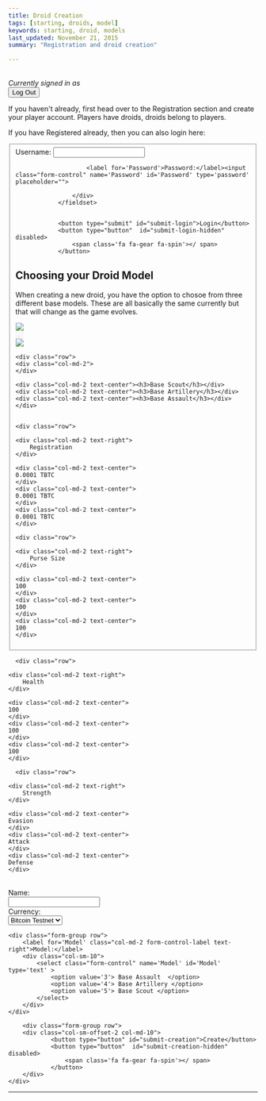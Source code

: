 ```yaml
---
title: Droid Creation
tags: [starting, droids, model]
keywords: starting, droid, models 
last_updated: November 21, 2015
summary: "Registration and droid creation"

---
```



<br />

<script> 
$(document).ready(function(){
$("#submit-creation-hidden").hide();
$("#submit-login-hidden").hide();
$("#user-box").hide();
$("#reg-warning").hide();
});

</script>

 

<div id='creation-section'>

<div id='user-box'>
<i>Currently signed in as <span id='username_display'></span></i> <form><button type='submit' id='log_out'>Log Out</button></form>
</div>

<div id='reg-warning'>
If you haven't already, first head over to the Registration section and create your player account. Players have droids, droids belong to players. 

If you have Registered already, then you can also login here:

<form class="pure-form" id="login-form">
				<fieldset class="form-group">
					<div>
						<label for='Username'> Username: </label><input class="form-control" name='Username' id='Username' type='text'>

						<label for='Password'>Password:</label><input class="form-control" name='Password' id='Password' type='password' placeholder="">
						
					</div>
				</fieldset>

				
				<button type="submit" id="submit-login">Login</button>
				<button type="button"  id="submit-login-hidden" disabled>
					<span class='fa fa-gear fa-spin'></	span>
				</button>
</form>

<script>
$("#submit-login").click(function( event ) {
   $("#submit-login").hide();
   $("#submit-login-hidden").show();
   event.preventDefault();



		   var registrationData = {
		           "username" : $("#Username").val(),
		           "password" : $("#Password").val()
		       };
		   jQuery.ajax({
		    url: "https://api.coindroids.com/rpc/identify",
		    type: "POST",
		    processData: false,
		       contentType: 'application/json',
		    data: JSON.stringify(registrationData)
			})
		.done(function(data, textStatus, jqXHR) {

		    localStorage.Username = $("#Username").val();
		    localStorage.AuthToken = 'Bearer ' + data.token;
		    
		    
		       $("#reg-warning").hide();
		       	$("#user-box").show();
			   	$("#username_display").html(localStorage.Username)
		    

		    
		    console.log("HTTP Request Succeeded: " + jqXHR.status);
		    console.log(data);
		})
		.fail(function(jqXHR, textStatus, errorThrown) {
		    console.log("HTTP Request Failed");
		})
		.always(function() {
		    /* ... */
		});


   
});

$("#log_out").click(function( event ) {
	localStorage.clear();

});
</script>  
</div>

<script> 
$(document).ready(function(){

if (localStorage.Username == null)
{
	$("#reg-warning").show();
	$("#user-box").hide();
	
} else {
	$("#reg-warning").hide();
	$("#user-box").show();
	$("#username_display").html(localStorage.Username)
}

});

</script>



<h2> Choosing your Droid Model </h2>

When creating a new droid, you have the option to chosoe from three different base models. These are all basically the same currently but that will change as the game evolves. 

<div class="container">
 
  <div class="row">
    <div class="col-md-2">
	</div>
    <div class="col-md-2 text-center">
    	<img src='https://thumbnail.invisionapp.com/resize?location=https%3A%2F%2Finvisionapp%2Dcdn%2Ecom%2Fstorage%2Einvisionapp%2Ecom%2Fboards%2Ffiles%2F37703702%2Epng%3Fx%2Damz%2Dmeta%2Dck%3D3a96b0ca1cac7b356e364a74c78c74fc%26x%2Damz%2Dmeta%2Div%3D1%26AWSAccessKeyId%3DAKIAJFUMDU3L6GTLUDYA%26Expires%3D1451624400%26Signature%3Dw%252Be9e47WIGcedSmaZhifLDwxXNs%253D&width=150' />
	</div>
    <div class="col-md-2 text-center">
    <img src='https://thumbnail.invisionapp.com/resize?location=https%3A%2F%2Finvisionapp%2Dcdn%2Ecom%2Fstorage%2Einvisionapp%2Ecom%2Fboards%2Ffiles%2F37599865%2Epng%3Fx%2Damz%2Dmeta%2Dck%3D3a96b0ca1cac7b356e364a74c78c74fc%26x%2Damz%2Dmeta%2Div%3D1%26AWSAccessKeyId%3DAKIAJFUMDU3L6GTLUDYA%26Expires%3D1451624400%26Signature%3DZIQwaKhaUVRNXTcInvgj6YCcj4k%253D&width=150' style='opacity:.1;'/>
    </div>
    <div class="col-md-2 text-center">
    	<img src='https://thumbnail.invisionapp.com/resize?location=https%3A%2F%2Finvisionapp%2Dcdn%2Ecom%2Fstorage%2Einvisionapp%2Ecom%2Fboards%2Ffiles%2F37599865%2Epng%3Fx%2Damz%2Dmeta%2Dck%3D3a96b0ca1cac7b356e364a74c78c74fc%26x%2Damz%2Dmeta%2Div%3D1%26AWSAccessKeyId%3DAKIAJFUMDU3L6GTLUDYA%26Expires%3D1451624400%26Signature%3DZIQwaKhaUVRNXTcInvgj6YCcj4k%253D&width=150' />
    </div>
  </div>
  
    <div class="row">
    <div class="col-md-2">
	</div>

    <div class="col-md-2 text-center"><h3>Base Scout</h3></div>
    <div class="col-md-2 text-center"><h3>Base Artillery</h3></div>
    <div class="col-md-2 text-center"><h3>Base Assault</h3></div>
	</div>


    <div class="row">

    <div class="col-md-2 text-right">
		Registration 
	</div>

    <div class="col-md-2 text-center">
    0.0001 TBTC 
    </div>
    <div class="col-md-2 text-center">
    0.0001 TBTC
    </div>
    <div class="col-md-2 text-center">
    0.0001 TBTC
    </div>
  </div>
  
  
    <div class="row">

    <div class="col-md-2 text-right">
		Purse Size
	</div>

    <div class="col-md-2 text-center">
    100
    </div>
    <div class="col-md-2 text-center">
    100
    </div>
    <div class="col-md-2 text-center">
    100
    </div>
  </div>
  
  
      <div class="row">

    <div class="col-md-2 text-right">
		Health
	</div>

    <div class="col-md-2 text-center">
    100
    </div>
    <div class="col-md-2 text-center">
    100
    </div>
    <div class="col-md-2 text-center">
    100
    </div>
  </div>
  
  
      <div class="row">

    <div class="col-md-2 text-right">
		Strength
	</div>

    <div class="col-md-2 text-center">
    Evasion
    </div>
    <div class="col-md-2 text-center">
    Attack
    </div>
    <div class="col-md-2 text-center">
    Defense
    </div>
  </div>

</div>

<br />

<div class="container">
	<div class="row">
		<div id='' class='col-md-2'>
		</div>

<div id='CreationFormContent' class='col-md-6'>
<form id="creation-form">
	<div class="form-group row">
		<label for='Name' class="col-md-2 form-control-label text-right">Name:</label>
		<div class="col-sm-10">
			<input class="form-control" name='Name' id='Name' type='text'>
		</div>
	</div>
	<div class="form-group row">
		<label for='Currency' class="col-md-2 form-control-label text-right">Currency:</label>
		<div class="col-sm-10">				
			<select class="form-control" name='Currency' id='Currency'  type='text' >
				<option value='1'> Bitcoin Testnet </option> 
				<option value='2'> Defcoin </option> 
			</select>
		</div>
	</div>

	<div class="form-group row">
		<label for='Model' class="col-md-2 form-control-label text-right">Model:</label>
		<div class="col-sm-10">				
			<select class="form-control" name='Model' id='Model'  type='text' >
				<option value='3'> Base Assault  </option> 
				<option value='4'> Base Artillery </option> 
				<option value='5'> Base Scout </option> 
			</select>
		</div>
	</div>

		<div class="form-group row">
		<div class="col-sm-offset-2 col-md-10">
				<button type="button" id="submit-creation">Create</button>
				<button type="button"  id="submit-creation-hidden" disabled>
					<span class='fa fa-gear fa-spin'></	span>
				</button>
		</div>
	</div>
		
</form>
</div>
</div>
</div>
</div>
<hr />

<script>

function get_reg_qr(droid_id){
	 var qrData = {
	           "droid_id" : droid_id
	       };


    jQuery.ajax({
	    url: "https://api.coindroids.com/rpc/get_droid_registration_address",
	    headers:  {
			"Authorization": localStorage.AuthToken
		},
	    type: "POST",
	    contentType: 'application/json',
	    data: JSON.stringify(qrData)
		})
	.done(function(data, textStatus, jqXHR) {
	
	    $("#creation-section").append("<p>Your registration address is: " + data[0].get_droid_registration_address + "<br>Sending 0.0001 to this address will sync your wallet to the Coindroids sytstem, allowing it to monitor for actions such as attacks and item purchases. Your droid will not be active until this is step is complete. <br><img src='https://chart.googleapis.com/chart?cht=qr&chl="+data[0].get_droid_registration_address+"&chs=180x180&choe=UTF-8&chld=L|2' alt=''></p>");
	
		console.log("HTTP Request Succeeded: " + jqXHR.status);
	    console.log(data);
	})
	.fail(function(jqXHR, textStatus, errorThrown) {
		    $("#CreationFormContent").html("<p>Creation Failed!</p>");
	    console.log("HTTP Request Failed");
	})
	.always(function() {
	    /* ... */
	});

}

$("#submit-creation").click(function( event ) {
   $("#submit-creation").hide();
   $("#submit-creation-hidden").show();
   event.preventDefault();

	 var creationData = {
	           "name" : $("#Name").val(),
	           "currency_id" : $("#Currency").val(),
	           "model_id" : $("#Model").val() 
	       };


    jQuery.ajax({
	    url: "https://api.coindroids.com/rpc/create_droid",
	    headers:  {
			"Authorization": localStorage.AuthToken
		},
	    type: "POST",
	    contentType: 'application/json',
	    data: JSON.stringify(creationData)
		})
	.done(function(data, textStatus, jqXHR) {
	
	    $("#creation-section").html("<p>Creation Complete!</p>");
	
		get_reg_qr(data[0].id);
	
	    console.log("HTTP Request Succeeded: " + jqXHR.status);
	    console.log(data);
	})
	.fail(function(jqXHR, textStatus, errorThrown) {
		    $("#CreationFormContent").html("<p>Creation Failed!</p>");
	    console.log("HTTP Request Failed");
	})
	.always(function() {
	    /* ... */
	});
});

</script>  

